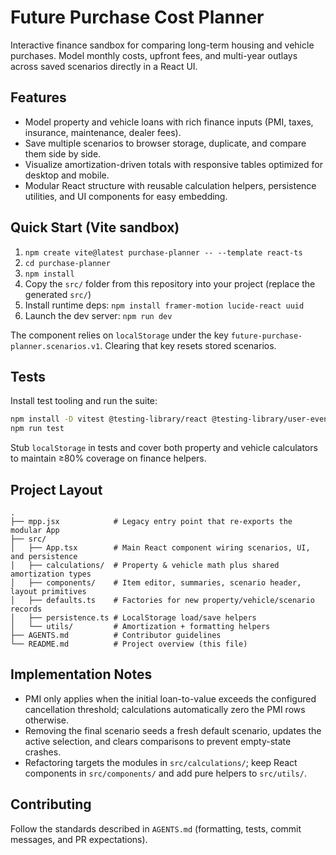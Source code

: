 # Future Purchase Cost Planner

Interactive finance sandbox for comparing long-term housing and vehicle purchases. Model monthly costs, upfront fees, and multi-year outlays across saved scenarios directly in a React UI.

## Features

- Model property and vehicle loans with rich finance inputs (PMI, taxes, insurance, maintenance, dealer fees).
- Save multiple scenarios to browser storage, duplicate, and compare them side by side.
- Visualize amortization-driven totals with responsive tables optimized for desktop and mobile.
- Modular React structure with reusable calculation helpers, persistence utilities, and UI components for easy embedding.

## Quick Start (Vite sandbox)

1. `npm create vite@latest purchase-planner -- --template react-ts`
2. `cd purchase-planner`
3. `npm install`
4. Copy the `src/` folder from this repository into your project (replace the generated `src/`)
5. Install runtime deps: `npm install framer-motion lucide-react uuid`
6. Launch the dev server: `npm run dev`

The component relies on `localStorage` under the key `future-purchase-planner.scenarios.v1`. Clearing that key resets stored scenarios.

## Tests

Install test tooling and run the suite:

```bash
npm install -D vitest @testing-library/react @testing-library/user-event jsdom
npm run test
```

Stub `localStorage` in tests and cover both property and vehicle calculators to maintain ≥80% coverage on finance helpers.

## Project Layout

```
.
├── mpp.jsx            # Legacy entry point that re-exports the modular App
├── src/
│   ├── App.tsx        # Main React component wiring scenarios, UI, and persistence
│   ├── calculations/  # Property & vehicle math plus shared amortization types
│   ├── components/    # Item editor, summaries, scenario header, layout primitives
│   ├── defaults.ts    # Factories for new property/vehicle/scenario records
│   ├── persistence.ts # LocalStorage load/save helpers
│   └── utils/         # Amortization + formatting helpers
├── AGENTS.md          # Contributor guidelines
└── README.md          # Project overview (this file)
```

## Implementation Notes

- PMI only applies when the initial loan-to-value exceeds the configured cancellation threshold; calculations automatically zero the PMI rows otherwise.
- Removing the final scenario seeds a fresh default scenario, updates the active selection, and clears comparisons to prevent empty-state crashes.
- Refactoring targets the modules in `src/calculations/`; keep React components in `src/components/` and add pure helpers to `src/utils/`.

## Contributing

Follow the standards described in `AGENTS.md` (formatting, tests, commit messages, and PR expectations).
